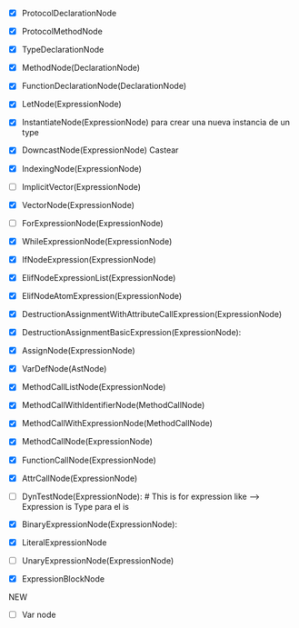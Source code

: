 - [x] ProtocolDeclarationNode
- [x]  ProtocolMethodNode
- [x]  TypeDeclarationNode
- [x]   MethodNode(DeclarationNode)
- [x]  FunctionDeclarationNode(DeclarationNode)
- [x] LetNode(ExpressionNode)
- [x]  InstantiateNode(ExpressionNode) para crear una nueva instancia de un type
- [x] DowncastNode(ExpressionNode) Castear
- [x]  IndexingNode(ExpressionNode)
- [ ] ImplicitVector(ExpressionNode)
- [x] VectorNode(ExpressionNode)
- [ ]  ForExpressionNode(ExpressionNode)
- [x]   WhileExpressionNode(ExpressionNode)
- [x]   IfNodeExpression(ExpressionNode)
- [x]   ElifNodeExpressionList(ExpressionNode)
- [x]   ElifNodeAtomExpression(ExpressionNode)
- [x]   DestructionAssignmentWithAttributeCallExpression(ExpressionNode)
- [x]  DestructionAssignmentBasicExpression(ExpressionNode):
- [x] AssignNode(ExpressionNode)
- [x] VarDefNode(AstNode)
- [x] MethodCallListNode(ExpressionNode)
- [x]  MethodCallWithIdentifierNode(MethodCallNode)
- [x] MethodCallWithExpressionNode(MethodCallNode)
- [x]  MethodCallNode(ExpressionNode)
- [x]  FunctionCallNode(ExpressionNode)
- [x] AttrCallNode(ExpressionNode)
- [ ]  DynTestNode(ExpressionNode):  # This is for expression like --> Expression is Type para el is
- [x] BinaryExpressionNode(ExpressionNode):
- [x] LiteralExpressionNode
- [ ]  UnaryExpressionNode(ExpressionNode)
- [x] ExpressionBlockNode





NEW
-[ ] Var node